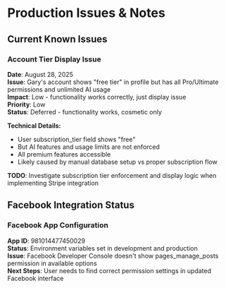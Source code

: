 # Production Issues & Notes

## Current Known Issues

### Account Tier Display Issue
**Date**: August 28, 2025  
**Issue**: Gary's account shows "free tier" in profile but has all Pro/Ultimate permissions and unlimited AI usage  
**Impact**: Low - functionality works correctly, just display issue  
**Priority**: Low  
**Status**: Deferred - functionality works, cosmetic only  

**Technical Details:**
- User subscription_tier field shows "free" 
- But AI features and usage limits are not enforced
- All premium features accessible
- Likely caused by manual database setup vs proper subscription flow

**TODO**: Investigate subscription tier enforcement and display logic when implementing Stripe integration

## Facebook Integration Status

### Facebook App Configuration
**App ID**: 981014477450029  
**Status**: Environment variables set in development and production  
**Issue**: Facebook Developer Console doesn't show pages_manage_posts permission in available options  
**Next Steps**: User needs to find correct permission settings in updated Facebook interface